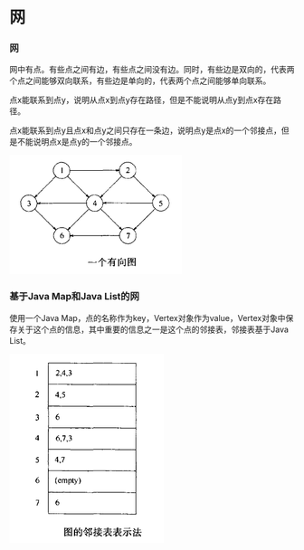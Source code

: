 # 网

### 网

网中有点。有些点之间有边，有些点之间没有边。同时，有些边是双向的，代表两个点之间能够双向联系，有些边是单向的，代表两个点之间能够单向联系。

点x能联系到点y，说明从点x到点y存在路径，但是不能说明从点y到点x存在路径。

点x能联系到点y且点x和点y之间只存在一条边，说明点y是点x的一个邻接点，但是不能说明点x是点y的一个邻接点。

![18-01.png](18-01.png)

### 基于Java Map和Java List的网

使用一个Java Map，点的名称作为key，Vertex对象作为value，Vertex对象中保存关于这个点的信息，其中重要的信息之一是这个点的邻接表，邻接表基于Java List。

![18-02.png](18-02.png)
